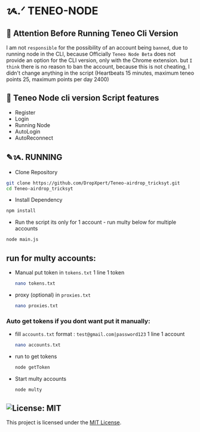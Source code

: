 # ᝰ.ᐟ TENEO-NODE



## 🚨 Attention Before Running Teneo Cli Version

I am not `responsible` for the possibility of an account being `banned`, due to running node in the CLI, because Officially `Teneo Node Beta` does not provide an option for the CLI version, only with the Chrome extension.
but `I think` there is no reason to ban the account, because this is not cheating, I didn't change anything in the script (Heartbeats 15 minutes, maximum teneo points 25, maximum points per day 2400)

## 📎 Teneo Node cli version Script features

- Register
- Login
- Running Node
- AutoLogin
- AutoReconnect


## ✎ᝰ. RUNNING 
- Clone Repository
```bash
git clone https://github.com/DropXpert/Teneo-airdrop_tricksyt.git
cd Teneo-airdrop_tricksyt
```
- Install Dependency
```bash
npm install
```
- Run the script its only for 1 account - run multy below for multiple accounts
```bash
node main.js
```
## run for multy accounts: 
- Manual put token in `tokens.txt` 1 line 1 token
    ```bash
    nano tokens.txt
    ```
- proxy (optional) in `proxies.txt`
    ```bash
    nano proxies.txt
    ```
    
### Auto get tokens if you dont want put it manually: 
- fill `accounts.txt` format : `test@gmail.com|password123` 1 line 1 account
    ```bash
    nano accounts.txt
    ```
- run to get tokens
    ```bash
    node getToken
    ```

- Start multy accounts
    ```bash
    node multy
    ```

## ![License: MIT](https://img.shields.io/badge/License-MIT-yellow.svg)

This project is licensed under the [MIT License](LICENSE).
